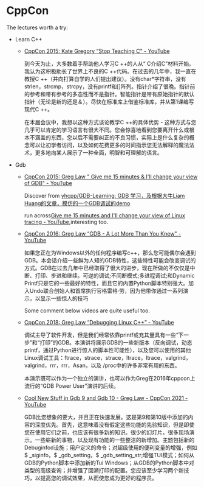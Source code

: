 # CppCon

The lectures worth a try:

- Learn C++

  - [CppCon 2015: Kate Gregory “Stop Teaching C" \- YouTube](https://www.youtube.com/watch?v=YnWhqhNdYyk&ab_channel=CppCon)

    到今天为止，大多数着手帮助他人学习C ++的人从“ C介绍C”材料开始。我认为这积极助长了世界上不良的C ++代码。在过去的几年中，我一直在教授C ++（并向打算自学的人们提出建议）。没有char*字符串，没有strlen，strcmp，strcpy，没有printf和[]阵列。指针介绍了很晚。指针前的参考和带有参考的多态性而不是指针。智能指针是带有原始指针的默认指针（无论是新的还是＆）。尽快在标准库上借鉴标准库，并从第1课编写现代C ++。

    在本届会议中，我想以这种方式谈论教学C ++的具体优势 - 这种方式与您几乎可以肯定的学习语言有很大不同。您会惊喜地看到您要离开什么或根本不涵盖的东西，您以后不需要纠正的不良习惯，实际上是什么复杂的概念可以让初学者访问，以及如何花费更多的时间指示您无法解释的魔法法术，更多地向某人展示了一种全面，明智和可理解的语言。

  

- Gdb

  - [CppCon 2015: Greg Law " Give me 15 minutes & I'll change your view of GDB" \- YouTube](https://www.youtube.com/watch?v=PorfLSr3DDI&ab_channel=CppCon)

    Discover from [yhcpp/GDB\-Learning: GDB 学习，及根据大牛Liam Huang的文章，模仿的一个GDB调试的demo](https://github.com/yhcpp/GDB-Learning)

    run across[Give me 15 minutes and I'll change your view of Linux tracing \- YouTube](https://www.youtube.com/watch?v=GsMs3n8CB6g&ab_channel=BrendanGregg),interesting too.

  - [CppCon 2016: Greg Law “GDB \- A Lot More Than You Knew" \- YouTube](https://www.youtube.com/watch?v=-n9Fkq1e6sg&ab_channel=CppCon)

    如果您正在为Windows以外的任何程序编写c++，那么您可能偶尔会遇到GDB。本会话介绍一些鲜为人知的GDB特性，这些特性可能会改变调试的方式。GDB在过去几年中已经取得了很大的进步，现在所做的不仅仅是中断、打印、步进和继续。可逆的调试;不间断模式;多进程调试;和Dynamic Printf只是它的一些最好的特性，而且它的内置Python脚本特别强大。加入Undo联合创始人和首席执行官格雷格·劳，因为他带你通过一系列演示，以显示一些惊人的技巧

    Some comment below videos are quite useful too.

  - [CppCon 2018: Greg Law “Debugging Linux C\+\+” \- YouTube](https://www.youtube.com/watch?v=V1t6faOKjuQ&ab_channel=CppCon)

    调试主导了软件开发，但是我们经常依靠printf或充其量具有一些“下一步”和“打印”的GDB。本演讲将展示GDB的一些新版本（反向调试，动态printf，通过Python进行惊人的脚本性可能性），以及您可以使用的其他Linux调试工具：ftrace，strace，strace，ltrace，ltrace，valgrind，valgrind，rrr，rrr，Asan，以及 /proc中的许多非常有用的东西。

    本演示既可以作为一个独立的演讲，也可以作为Greg在2016年cppcon上流行的“GDB Power User”演讲的后续。

  - [Cool New Stuff in Gdb 9 and Gdb 10 \- Greg Law \- CppCon 2021 \- YouTube](https://www.youtube.com/watch?v=xSnetY3eoIk&ab_channel=CppCon)

    GDB比您想象的要大，并且正在快速发展。这是第9和第10版中添加的内容的深度优先。首先，这意味着没有假定这些功能的先验知识，但是即使您在使用它们之前，也应该有很多新的知识。很少的幻灯片，很多现场演示。一些崭新的事物，以及现有功能的一些整洁的新增加。主题包括新的Debuginfod设施；用户定义的命令；对超级使用的便利变量的增强，例如$ _siginfo，$ _gdb_setting，$ _gdb_setting_str;增强TUI模式；如何从GDB的Python脚本中添加新的Tui Windows；从GDB的Python脚本中对类型的高级查询；并增强了回溯打印的配置。您应该至少学习两个新技巧，以提高您的调试效果，从而使您成为更好的程序员。

​			